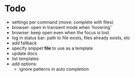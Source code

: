 # Todo

- settings per command (move: complete with files)
- browser: open in transient mode when 'hovering'
- browser: keep open even when the focus is lost.
- log in status bar: path to file exists, files already exists, etc
- add fallback
- specify snippet **file** to use as a template
- update docs
- list templates
- add options:
    - ignore patterns in auto completion
